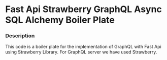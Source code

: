 <h1> Fast Api Strawberry GraphQL Async SQL Alchemy Boiler Plate </h1>
<h3> Description </h3>
This code is a boiler plate for the implementation of GraphQL with Fast Api using Strawberry Library.
For GraphQL server we have used Strawberry.
